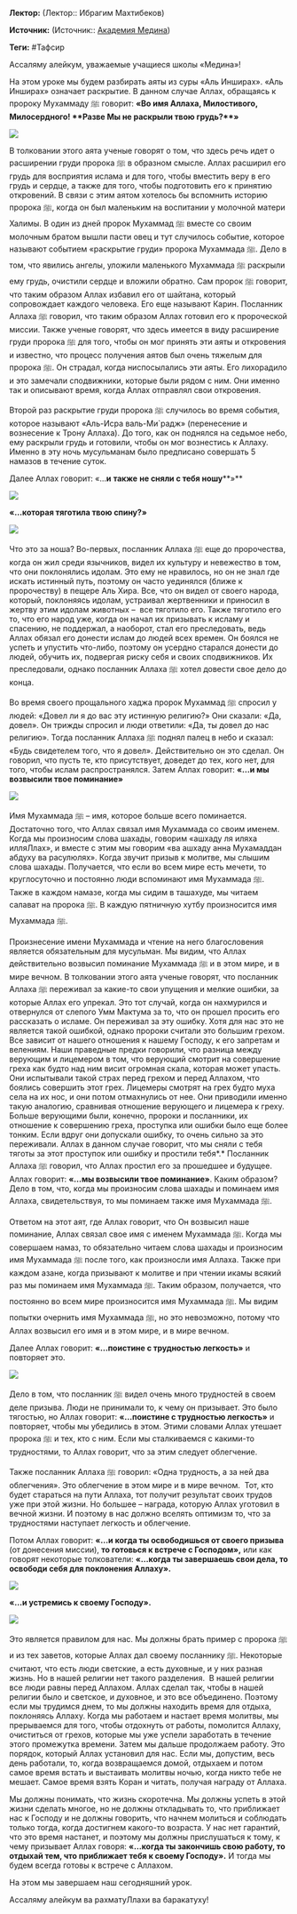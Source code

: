 **Лектор:** (Лектор:: Ибрагим Махтибеков)

**Источник:** (Источник:: [Академия Медина](https://web.medinaschool.org/school/))

**Теги:** #Тафсир

Ассаляму алейкум, уважаемые учащиеся школы «Медина»!


На этом уроке мы будем разбирать аяты из суры «Аль Инширах». «Аль Инширах» означает раскрытие. В данном случае Аллах, обращаясь к пророку Мухаммаду ﷺ говорит: **«****Во имя Аллаха, Милостивого, Милосердного!** **Разве Мы не раскрыли твою грудь?****»**


**![](https://medinaschool.org/files/images/2020/01/2c40b16e51e15c58dcede64d22527ae0.jpg)**


В толковании этого аята ученые говорят о том, что здесь речь идет о расширении груди пророка ﷺ в образном смысле. Аллах расширил его грудь для восприятия ислама и для того, чтобы вместить веру в его грудь и сердце, а также для того, чтобы подготовить его к принятию откровений. В связи с этим аятом хотелось бы вспомнить историю пророка ﷺ, когда он был маленьким на воспитании у молочной матери Халимы. В один из дней пророк Мухаммад ﷺ вместе со своим молочным братом вышли пасти овец и тут случилось событие, которое называют событием «раскрытие груди» пророка Мухаммада ﷺ. Дело в том, что явились ангелы, уложили маленького Мухаммада ﷺ раскрыли ему грудь, очистили сердце и вложили обратно. Сам пророк ﷺ говорит, что таким образом Аллах избавил его от шайтана, который сопровождает каждого человека. Его еще называют Карин. Посланник Аллаха ﷺ говорил, что таким образом Аллах готовил его к пророческой миссии. Также ученые говорят, что здесь имеется в виду расширение груди пророка ﷺ для того, чтобы он мог принять эти аяты и откровения и известно, что процесс получения аятов был очень тяжелым для пророка ﷺ. Он страдал, когда ниспосылались эти аяты. Его лихорадило и это замечали сподвижники, которые были рядом с ним. Они именно так и описывают время, когда Аллах отправлял свои откровения.


Второй раз раскрытие груди пророка ﷺ случилось во время события, которое называют «Аль-Исра валь-Ми`радж» (перенесение и вознесение к Трону Аллаха). До того, как он поднялся на седьмое небо, ему раскрыли грудь и готовили, чтобы он мог вознестись к Аллаху. Именно в эту ночь мусульманам было предписано совершать 5 намазов в течение суток.


Далее Аллах говорит: «…**и** **также** **не сняли с тебя ношу****»**


**![](https://medinaschool.org/files/images/2020/01/924e286035fdba34cf5d26ce66859c19.jpg)**


**«…****которая тяготила твою спину?****»**


**![](https://medinaschool.org/files/images/2020/01/1efa4db2b75fe0e5681fc9128bb8c6b5.jpg)**


Что это за ноша? Во-первых, посланник Аллаха ﷺ еще до пророчества, когда он жил среди язычников, видел их культуру и невежество в том, что они поклонялись идолам. Это ему не нравилось, но он не знал где искать истинный путь, поэтому он часто уединялся (ближе к пророчеству) в пещере Аль Хира. Все, что он видел от своего народа, который, поклоняясь идолам, устраивал жертвенники и приносил в жертву этим идолам животных –  все тяготило его. Также тяготило его то, что его народ уже, когда он начал их призывать к исламу и спасению, не поддержал, а наоборот, стал его преследовать, ведь Аллах обязал его донести ислам до людей всех времен. Он боялся не успеть и упустить что-либо, поэтому он усердно старался донести до людей, обучить их, подвергая риску себя и своих сподвижников. Их преследовали, однако посланник Аллаха ﷺ хотел довести свое дело до конца.


Во время своего прощального хаджа пророк Мухаммад ﷺ спросил у людей: «Довел ли я до вас эту истинную религию?» Они сказали: «Да, довел». Он трижды спросил и люди ответили: «Да, ты довел до нас религию». Тогда посланник Аллаха ﷺ поднял палец в небо и сказал: «Будь свидетелем того, что я довел». Действительно он это сделал. Он говорил, что пусть те, кто присутствует, доведет до тех, кого нет, для того, чтобы ислам распространялся. Затем Аллах говорит: **«…и мы возвысили твое поминание»**


**![](https://medinaschool.org/files/images/2020/01/f053eb104eb2c3d152cc12694e461e4a.jpg)**


Имя Мухаммада ﷺ – имя, которое больше всего поминается. Достаточно того, что Аллах связал имя Мухаммада со своим именем. Когда мы произносим слова шахады, говорим «ашхаду ля иляха илляЛлах», и вместе с этим мы говорим «ва ашхаду анна Мухамаддан абдуху ва расулюлях». Когда звучит призыв к молитве, мы слышим слова шахады. Получается, что если во всем мире есть мечети, то круглосуточно и постоянно люди вспоминают имя Мухаммада ﷺ. Также в каждом намазе, когда мы сидим в ташахуде, мы читаем салават на пророка ﷺ. В каждую пятничную хутбу произносится имя Мухаммада ﷺ.


Произнесение имени Мухаммада и чтение на него благословения является обязательным для мусульман. Мы видим, что Аллах действительно возвысил поминание Мухаммада ﷺ и в этом мире, и в мире вечном. В толковании этого аята ученые говорят, что посланник Аллаха ﷺ переживал за какие-то свои упущения и мелкие ошибки, за которые Аллах его упрекал. Это тот случай, когда он нахмурился и отвернулся от слепого Умм Мактума за то, что он прошел просить его рассказать о исламе. Он переживал за эту ошибку. Хотя для нас это не является такой ошибкой, однако пророки считали это большим грехом. Все зависит от нашего отношения к нашему Господу, к его запретам и велениям. Наши праведные предки говорили, что разница между верующим и лицемером в том, что верующий смотрит на совершение греха как будто над ним висит огромная скала, которая может упасть. Они испытывали такой страх перед грехом и перед Аллахом, что боялись совершить этот грех. Лицемеры смотрят на грех будто муха села на их нос, и они потом отмахнулись от нее. Они приводили именно такую аналогию, сравнивая отношение верующего и лицемера к греху. Больше верующими были, конечно, пророки и посланники, их отношение к совершению греха, проступка или ошибки было еще более тонким. Если вдруг они допускали ошибку, то очень сильно за это переживали. Аллах в данном случае говорит, что мы сняли с тебя тяготы за этот проступок или ошибку и простили тебя*.* Посланник Аллаха ﷺ говорил, что Аллах простил его за прошедшее и будущее. Аллах говорит: **«…мы возвысили твое поминание»**. Каким образом? Дело в том, что, когда мы произносим слова шахады и поминаем имя Аллаха, свидетельствуя, то мы поминаем также имя Мухаммада ﷺ.


Ответом на этот аят, где Аллах говорит, что Он возвысил наше поминание, Аллах связал свое имя с именем Мухаммада ﷺ. Когда мы совершаем намаз, то обязательно читаем слова шахады и произносим имя Мухаммада ﷺ после того, как произносли имя Аллаха. Также при каждом азане, когда призывают к молитве и при чтении икамы всякий раз мы поминаем имя Мухаммада ﷺ. Таким образом, получается, что постоянно во всем мире произносится имя Мухаммада ﷺ. Мы видим попытки очернить имя Мухаммада ﷺ, но это невозможно, потому что Аллах возвысил его имя и в этом мире, и в мире вечном.


Далее Аллах говорит: **«…поистине с трудностью легкость»** и повторяет это.


![](https://medinaschool.org/files/images/2020/01/70786571c3863bdfcfd3d37dd1b67e16.jpg)


Дело в том, что посланник ﷺ видел очень много трудностей в своем деле призыва. Люди не принимали то, к чему он призывает. Это было тягостью, но Аллах говорит: **«…поистине с трудностью легкость»** и повторяет, чтобы мы убедились в этом. Этими словами Аллах утешает пророка ﷺ и тех, кто с ним. Если мы сталкиваемся с какими-то трудностями, то Аллах говорит, что за этим следует облегчение.


Также посланник Аллаха ﷺ говорил: «Одна трудность, а за ней два облегчения». Это облегчение в этом мире и в мире вечном.  Тот, кто будет стараться на пути Аллаха, тот получит результат своих трудов уже при этой жизни. Но большее – награда, которую Аллах уготовил в вечной жизни. И поэтому в нас должно вселять оптимизм то, что за трудностями наступает легкость и облегчение.


Потом Аллах говорит: **«…и когда ты освободишься от своего призыва** (от донесения миссии), **то готовься к встрече с Господом»,** или как говорят некоторые толкователи: **«…когда ты завершаешь свои дела, то освободи себя для поклонения Аллаху».**


**![](https://medinaschool.org/files/images/2020/01/298a1bdbf68a648a5cfc57057655f451.jpg)**


**«…и устремись к своему Господу».**


**![](https://medinaschool.org/files/images/2020/01/b0f307b21c0a7ad7971e16e21546be5f.jpg)**


Это является правилом для нас. Мы должны брать пример с пророка ﷺ и из тех заветов, которые Аллах дал своему посланнику ﷺ. Некоторые считают, что есть люди светские, а есть духовные, и у них разная жизнь. Но в нашей религии нет такого разделения.  В нашей религии все люди равны перед Аллахом. Аллах сделал так, чтобы в нашей религии было и светское, и духовное, и это все объединено. Поэтому если мы трудимся днем, то мы должны находить время для отдыха, поклоняясь Аллаху. Когда мы работаем и настает время молитвы, мы прерываемся для того, чтобы отдохнуть от работы, помолится Аллаху, очиститься от грехов, которые мы уже успели заработать в течение этого промежутка времени. Затем мы дальше продолжаем работу. Это порядок, который Аллах установил для нас. Если мы, допустим, весь день работали, то, когда возвращаемся домой, отдыхаем и потом самое время встать и выстаивать молитвы ночью, когда никто тебе не мешает. Самое время взять Коран и читать, получая награду от Аллаха.


Мы должны понимать, что жизнь скоротечна. Мы должны успеть в этой жизни сделать многое, но не должны откладывать то, что приближает нас к Господу и не должны говорить, что начнем молиться и соблюдать только тогда, когда достигнем какого-то возраста. У нас нет гарантий, что это время настанет, и поэтому мы должны прислушаться к тому, к чему призывает Аллах говоря: **«…когда ты закончишь свою работу, то отдыхай тем, что приближает тебя к своему Господу».** И тогда мы будем всегда готовы к встрече с Аллахом.


На этом мы завершаем наш сегодняшний урок.


Ассаляму алейкум ва рахматуЛлахи ва баракатуху!

